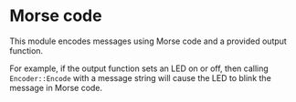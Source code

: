 # Morse code

This module encodes messages using Morse code and a provided output function.

For example, if the output function sets an LED on or off, then calling
`Encoder::Encode` with a message string will cause the LED to blink the message
in Morse code.